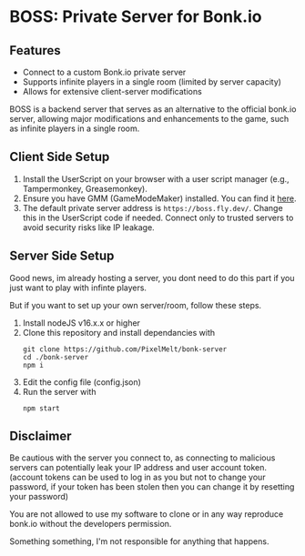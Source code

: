 # BOSS: Private Server for Bonk.io

## Features

- Connect to a custom Bonk.io private server
- Supports infinite players in a single room (limited by server capacity)
- Allows for extensive client-server modifications


BOSS is a backend server that serves as an alternative to the official bonk.io server, allowing major modifications and enhancements to the game, such as infinite players in a single room.

## Client Side Setup

1. Install the UserScript on your browser with a user script manager (e.g., Tampermonkey, Greasemonkey).
2. Ensure you have GMM (GameModeMaker) installed. You can find it [here](https://sneezingcactus.github.io/gmmaker/docs/tutorials/GettingStarted-1.html).
3. The default private server address is `https://boss.fly.dev/`. Change this in the UserScript code if needed. Connect only to trusted servers to avoid security risks like IP leakage.

## Server Side Setup

Good news, im already hosting a server, you dont need to do this part if you just want to play with infinte players.

But if you want to set up your own server/room, follow these steps.

1. Install nodeJS v16.x.x or higher
2. Clone this repository and install dependancies with
    ```
    git clone https://github.com/PixelMelt/bonk-server
    cd ./bonk-server
    npm i
    ```
3. Edit the config file (config.json)
4. Run the server with
    ```
    npm start
    ```

## Disclaimer

Be cautious with the server you connect to, as connecting to malicious servers can potentially leak your IP address and user account token. (account tokens can be used to log in as you but not to change your password, if your token has been stolen then you can change it by resetting your password)

You are not allowed to use my software to clone or in any way reproduce bonk.io without the developers permission.

Something something, I'm not responsible for anything that happens.